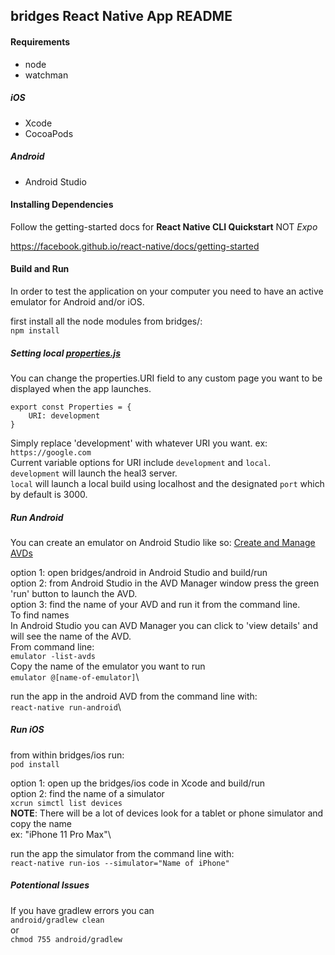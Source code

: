 ## bridges React Native App README


#### Requirements

* node
* watchman

##### iOS
* Xcode
* CocoaPods

##### Android
* Android Studio

#### Installing Dependencies
Follow the getting-started docs for **React Native CLI Quickstart** NOT _Expo_

https://facebook.github.io/react-native/docs/getting-started

#### Build and Run 
In order to test the application on your computer you need to have an active emulator for Android and/or iOS.

first install all the node modules from bridges/:\
`npm install`

##### Setting local [properties.js](./properties.js) 
You can change the properties.URI field to any custom page you want to be displayed when the app launches.
```
export const Properties = {
	URI: development
}
```

Simply replace 'development' with whatever URI you want. ex: `https://google.com`\
Current variable options for URI include `development` and `local`.\
`development` will launch the heal3 server.\
`local` will launch a local build using localhost and the designated `port` which by default is 3000.

##### Run Android 
You can create an emulator on Android Studio like so: [Create and Manage AVDs](https://developer.android.com/studio/run/managing-avds)

option 1: open bridges/android in Android Studio and build/run\
option 2: from Android Studio in the AVD Manager window press the green 'run' button to launch the AVD.\
option 3: find the name of your AVD and run it from the command line.\
To find names\
In Android Studio you can AVD Manager you can click to 'view details' and will see the name of the AVD.\
From command line:\
`emulator -list-avds`\
Copy the name of the emulator you want to run\
`emulator @[name-of-emulator]`\

run the app in the android AVD from the command line with:\
`react-native run-android`\

##### Run iOS 
from within bridges/ios run:\
`pod install`

option 1: open up the bridges/ios code in Xcode and build/run\
option 2: find the name of a simulator\
`xcrun simctl list devices`\
**NOTE**: There will be a lot of devices look for a tablet or phone simulator and copy the name\
ex: "iPhone 11 Pro Max"\

run the app the simulator from the command line with:\
`react-native run-ios --simulator="Name of iPhone"`

##### Potentional Issues
If you have gradlew errors you can\
`android/gradlew clean`\
or\
`chmod 755 android/gradlew`

